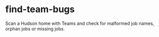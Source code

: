 find-team-bugs
==============

Scan a Hudson home with Teams and check for malformed job names, orphan jobs or missing jobs.
